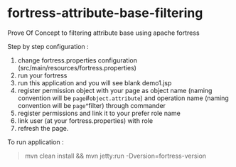 # fortress-attribute-base-filtering
Prove Of Concept to filtering attribute base using apache fortress

Step by step configuration :  
1. change fortress.properties configuration (src/main/resources/fortress.properties)  
2. run your fortress  
3. run this application and you will see blank demo1.jsp  
4. register permission object with your page as object name (naming convention will be `page`#`object.attribute`) and operation name (naming convention will be `page`^filter) through commander  
5. register permissions and link it to your prefer role name  
6. link user (at your fortress.properties) with role  
7. refresh the page.  


To run application :  
> mvn clean install && mvn jetty:run -Dversion=fortress-version



